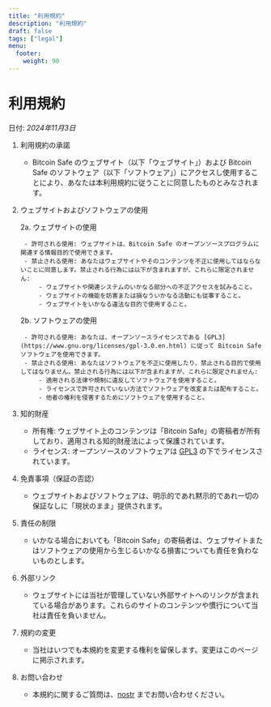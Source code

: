```yaml
---
title: "利用規約"
description: "利用規約"
draft: false
tags: ["legal"]
menu:
  footer:
    weight: 90
---
```


# 利用規約

日付: *2024年11月3日*

1. 利用規約の承諾

    - Bitcoin Safe のウェブサイト（以下「ウェブサイト」）および Bitcoin Safe のソフトウェア（以下「ソフトウェア」）にアクセスし使用することにより、あなたは本利用規約に従うことに同意したものとみなされます。

2. ウェブサイトおよびソフトウェアの使用

    2a. ウェブサイトの使用

        - 許可される使用: ウェブサイトは、Bitcoin Safe のオープンソースプログラムに関連する情報目的で使用できます。
        - 禁止される使用: あなたはウェブサイトやそのコンテンツを不正に使用してはならないことに同意します。禁止される行為には以下が含まれますが、これらに限定されません:
            - ウェブサイトや関連システムのいかなる部分への不正アクセスを試みること。
            - ウェブサイトの機能を妨害または損なういかなる活動にも従事すること。
            - ウェブサイトをいかなる違法な目的で使用すること。

    2b. ソフトウェアの使用

        - 許可される使用: あなたは、オープンソースライセンスである [GPL3](https://www.gnu.org/licenses/gpl-3.0.en.html) に従って Bitcoin Safe ソフトウェアを使用できます。
        - 禁止される使用: あなたはソフトウェアを不正に使用したり、禁止される目的で使用してはなりません。禁止される行為には以下が含まれますが、これらに限定されません:
            - 適用される法律や規制に違反してソフトウェアを使用すること。
            - ライセンスで許可されていない方法でソフトウェアを改変または配布すること。
            - 他者の権利を侵害するためにソフトウェアを使用すること。

3. 知的財産

    - 所有権: ウェブサイト上のコンテンツは「Bitcoin Safe」の寄稿者が所有しており、適用される知的財産法によって保護されています。
    - ライセンス: オープンソースのソフトウェアは [GPL3](https://www.gnu.org/licenses/gpl-3.0.en.html) の下でライセンスされています。


4. 免責事項（保証の否認）

    - ウェブサイトおよびソフトウェアは、明示的であれ黙示的であれ一切の保証なしに「現状のまま」提供されます。

5. 責任の制限

    - いかなる場合においても「Bitcoin Safe」の寄稿者は、ウェブサイトまたはソフトウェアの使用から生じるいかなる損害についても責任を負わないものとします。

6. 外部リンク

    - ウェブサイトには当社が管理していない外部サイトへのリンクが含まれている場合があります。これらのサイトのコンテンツや慣行について当社は責任を負いません。

7. 規約の変更

    - 当社はいつでも本規約を変更する権利を留保します。変更はこのページに掲示されます。

8. お問い合わせ

    - 本規約に関するご質問は、[nostr](https://nostr.com/npub1g9uhysae68vhvwwqel8v9enr9mg43rn4tpurs6a9g4jsrw6nl7lsplhs9v) までお問い合わせください。